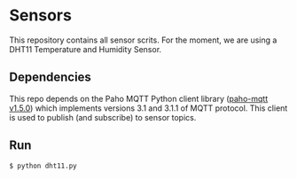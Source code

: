 # Sensors

This repository contains all sensor scrits.
For the moment, we are using a DHT11 Temperature and Humidity Sensor.

## Dependencies
This repo depends on the Paho MQTT Python client library ([paho-mqtt v1.5.0](https://pypi.org/project/paho-mqtt)) which implements versions 3.1 and 3.1.1 of MQTT protocol.
This client is used to publish (and subscribe) to sensor topics.

## Run
`$ python dht11.py`
